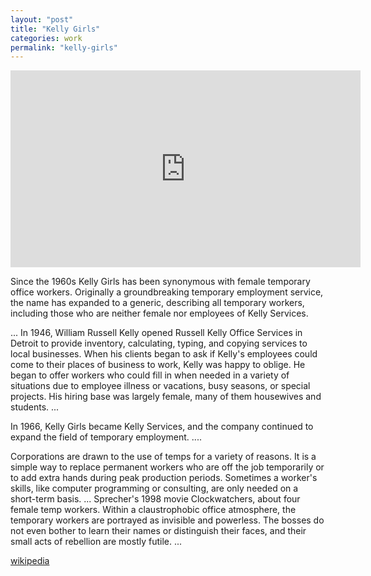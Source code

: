 ```yaml
---
layout: "post"
title: "Kelly Girls"
categories: work
permalink: "kelly-girls"
---
```


<iframe width="560" height="315" bottom-margin="2em" src="https://www.youtube.com/embed/5hIAPYm_NiI?si=cmOLqmWqhUfUA2WR" title="YouTube video player" frameborder="0" allow="accelerometer; autoplay; clipboard-write; encrypted-media; gyroscope; picture-in-picture; web-share" allowfullscreen></iframe>

Since the 1960s Kelly Girls has been synonymous with female temporary office workers. Originally a groundbreaking temporary employment service, the name has expanded to a generic, describing all temporary workers, including those who are neither female nor employees of Kelly Services.

...
In 1946, William Russell Kelly opened Russell Kelly Office Services in Detroit to provide inventory, calculating, typing, and copying services to local businesses. When his clients began to ask if Kelly's employees could come to their places of business to work, Kelly was happy to oblige. He began to offer workers who could fill in when needed in a variety of situations due to employee illness or vacations, busy seasons, or special projects. His hiring base was largely female, many of them housewives and students.
...

In 1966, Kelly Girls became Kelly Services, and the company continued to expand the field of temporary employment.
....

Corporations are drawn to the use of temps for a variety of reasons. It is a simple way to replace permanent workers who are off the job temporarily or to add extra hands during peak production periods. Sometimes a worker's skills, like computer programming or consulting, are only needed on a short-term basis.
...
Sprecher's 1998 movie Clockwatchers, about four female temp workers. Within a claustrophobic office atmosphere, the temporary workers are portrayed as invisible and powerless. The bosses do not even bother to learn their names or distinguish their faces, and their small acts of rebellion are mostly futile.
...

[wikipedia](https://www.encyclopedia.com/media/encyclopedias-almanacs-transcripts-and-maps/kelly-girls)
